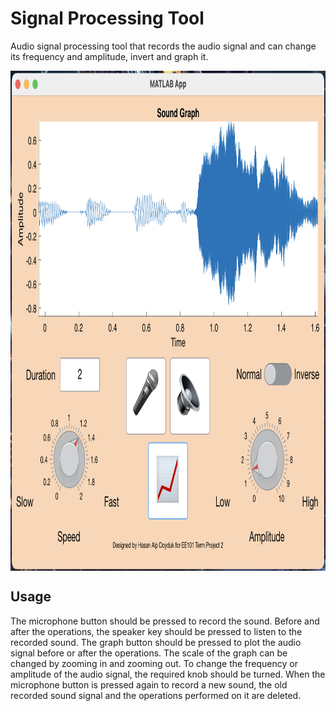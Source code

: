 # Signal Processing Tool

Audio signal processing tool that records the audio signal and can change its frequency and amplitude, invert and graph it. 

<img src="https://github.com/hasanalpdoyduk/signal_processing_tool/blob/main/Documentation/signal_processing_tool_photo.png" width="900" height="800" align="center" >

## Usage

The microphone button should be pressed to record the sound. Before and after the operations, the speaker key should be pressed to listen to the recorded sound. The graph button should be pressed to plot the audio signal before or after the operations. The scale of the graph can be changed by zooming in and zooming out. To change the frequency or amplitude of the audio signal, the required knob should be turned. When the microphone button is pressed again to record a new sound, the old recorded sound signal and the operations performed on it are deleted.
